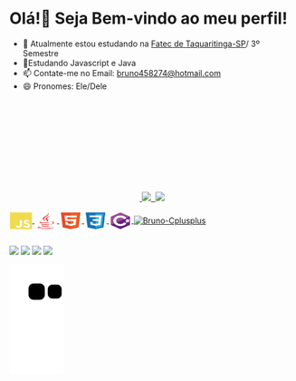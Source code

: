 # Olá!👋 Seja Bem-vindo ao meu perfil! 

- 🔭 Atualmente estou estudando na [Fatec de Taquaritinga-SP](https://www.fatectq.edu.br/)/ 3º Semestre
- 🌱Estudando Javascript e Java
- 📫 Contate-me no Email: bruno458274@hotmail.com
- 😄 Pronomes: Ele/Dele

<div align="center">
  <a href="https://github.com/BrunoBacchi">
  <img height="180em"> <img width="49%" src="https://github-readme-stats.vercel.app/api?username=BrunoBacchi&show_icons=true&theme=darcula&include_all_commits=true&count_private=true"/>
  <img height="180em"> <img width="49%" src="https://github-readme-stats.vercel.app/api/top-langs/?username=BrunoBacchi&layout=compact&langs_count=7&theme=darcula"/>
</div>

  <div style="display: inline_block"><br>
  <img align="center" alt="Bruno-Js" height="30" width="40" src="https://raw.githubusercontent.com/devicons/devicon/master/icons/javascript/javascript-plain.svg">
  <img align="center" alt="Bruno-Java" height="30" width="40" src="https://raw.githubusercontent.com/devicons/devicon/master/icons/java/java-plain.svg"> 
  <img align="center" alt="Bruno-HTML" height="30" width="40" src="https://raw.githubusercontent.com/devicons/devicon/master/icons/html5/html5-original.svg">
  <img align="center" alt="Bruno-CSS" height="30" width="40" src="https://raw.githubusercontent.com/devicons/devicon/master/icons/css3/css3-original.svg">
  <img align="center" alt="Bruno-Csharp" height="30" width="40" src="https://raw.githubusercontent.com/devicons/devicon/master/icons/csharp/csharp-original.svg">
  <img align="center" alt="Bruno-Cplusplus" height="30" width="40" src="https://cdn.jsdelivr.net/gh/devicons/devicon/icons/cplusplus/cplusplus-original.svg" />
</div>

##
  
<div> 
  <a href="https://www.instagram.com/henrybacchi_/" target="_blank"><img src="https://img.shields.io/badge/-Instagram-%23E4405F?style=for-the-badge&logo=instagram&logoColor=white" target="_blank"></a>
  <a href="mailto:bruno458274@gmail.com"><img src="https://img.shields.io/badge/-Gmail-%23333?style=for-the-badge&logo=gmail&logoColor=white" target="_blank"></a>
  <a href="https://www.linkedin.com/in/brunobacchi/" target="_blank"><img src="https://img.shields.io/badge/-LinkedIn-%230077B5?style=for-the-badge&logo=linkedin&logoColor=white" target="_blank"></a> 
  <a href="mailto:bruno458274@hotmail.com" target=_blank><img src="https://img.shields.io/badge/Microsoft_Outlook-0078D4?style=for-the-badge&logo=microsoft-outlook&logoColor=white" target="_blank"></a>
  
  ![Snake animation](https://github.com/BrunoBacchi/BrunoBacchi/blob/output/github-contribution-grid-snake.svg)
</div>

